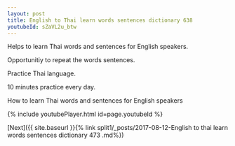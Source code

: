 ```yaml
---
layout: post
title: English to Thai learn words sentences dictionary 638 
youtubeId: sZaVL2u_btw
---
```

 
 
Helps to learn Thai words and sentences for English speakers.

Opportunitiy to repeat the words sentences. 

Practice Thai language. 
 
10 minutes practice every day. 
 
How to learn Thai words and sentences for English speakers 
 
{% include youtubePlayer.html id=page.youtubeId %}
 
 
[Next]({{ site.baseurl }}{% link  split1/_posts/2017-08-12-English to thai learn words sentences dictionary 473 .md%})
 
